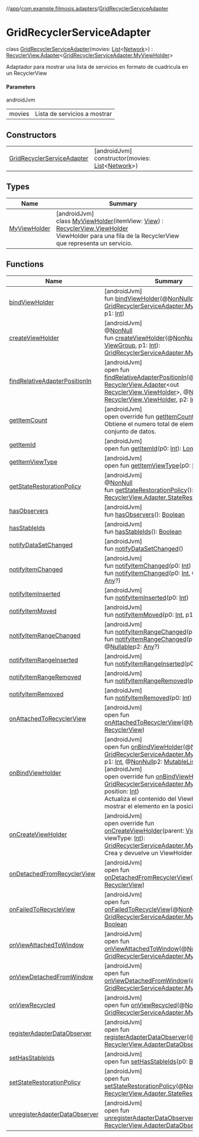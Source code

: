 //[app](../../../index.md)/[com.example.filmosis.adapters](../index.md)/[GridRecyclerServiceAdapter](index.md)

# GridRecyclerServiceAdapter

class [GridRecyclerServiceAdapter](index.md)(movies: [List](https://kotlinlang.org/api/latest/jvm/stdlib/kotlin.collections/-list/index.html)&lt;[Network](../../com.example.filmosis.dataclass/-network/index.md)&gt;) : [RecyclerView.Adapter](https://developer.android.com/reference/kotlin/androidx/recyclerview/widget/RecyclerView.Adapter.html)&lt;[GridRecyclerServiceAdapter.MyViewHolder](-my-view-holder/index.md)&gt; 

Adaptador para mostrar una lista de servicios en formato de cuadricula en un RecyclerView

#### Parameters

androidJvm

| | |
|---|---|
| movies | Lista de servicios a mostrar |

## Constructors

| | |
|---|---|
| [GridRecyclerServiceAdapter](-grid-recycler-service-adapter.md) | [androidJvm]<br>constructor(movies: [List](https://kotlinlang.org/api/latest/jvm/stdlib/kotlin.collections/-list/index.html)&lt;[Network](../../com.example.filmosis.dataclass/-network/index.md)&gt;) |

## Types

| Name | Summary |
|---|---|
| [MyViewHolder](-my-view-holder/index.md) | [androidJvm]<br>class [MyViewHolder](-my-view-holder/index.md)(itemView: [View](https://developer.android.com/reference/kotlin/android/view/View.html)) : [RecyclerView.ViewHolder](https://developer.android.com/reference/kotlin/androidx/recyclerview/widget/RecyclerView.ViewHolder.html)<br>ViewHolder para una fila de la RecyclerView que representa un servicio. |

## Functions

| Name | Summary |
|---|---|
| [bindViewHolder](index.md#715468051%2FFunctions%2F-912451524) | [androidJvm]<br>fun [bindViewHolder](index.md#715468051%2FFunctions%2F-912451524)(@[NonNull](https://developer.android.com/reference/kotlin/androidx/annotation/NonNull.html)p0: [GridRecyclerServiceAdapter.MyViewHolder](-my-view-holder/index.md), p1: [Int](https://kotlinlang.org/api/latest/jvm/stdlib/kotlin/-int/index.html)) |
| [createViewHolder](../-servicio-adapter/index.md#1423244545%2FFunctions%2F-912451524) | [androidJvm]<br>@[NonNull](https://developer.android.com/reference/kotlin/androidx/annotation/NonNull.html)<br>fun [createViewHolder](../-servicio-adapter/index.md#1423244545%2FFunctions%2F-912451524)(@[NonNull](https://developer.android.com/reference/kotlin/androidx/annotation/NonNull.html)p0: [ViewGroup](https://developer.android.com/reference/kotlin/android/view/ViewGroup.html), p1: [Int](https://kotlinlang.org/api/latest/jvm/stdlib/kotlin/-int/index.html)): [GridRecyclerServiceAdapter.MyViewHolder](-my-view-holder/index.md) |
| [findRelativeAdapterPositionIn](../-servicio-adapter/index.md#-1238180073%2FFunctions%2F-912451524) | [androidJvm]<br>open fun [findRelativeAdapterPositionIn](../-servicio-adapter/index.md#-1238180073%2FFunctions%2F-912451524)(@[NonNull](https://developer.android.com/reference/kotlin/androidx/annotation/NonNull.html)p0: [RecyclerView.Adapter](https://developer.android.com/reference/kotlin/androidx/recyclerview/widget/RecyclerView.Adapter.html)&lt;out [RecyclerView.ViewHolder](https://developer.android.com/reference/kotlin/androidx/recyclerview/widget/RecyclerView.ViewHolder.html)&gt;, @[NonNull](https://developer.android.com/reference/kotlin/androidx/annotation/NonNull.html)p1: [RecyclerView.ViewHolder](https://developer.android.com/reference/kotlin/androidx/recyclerview/widget/RecyclerView.ViewHolder.html), p2: [Int](https://kotlinlang.org/api/latest/jvm/stdlib/kotlin/-int/index.html)): [Int](https://kotlinlang.org/api/latest/jvm/stdlib/kotlin/-int/index.html) |
| [getItemCount](get-item-count.md) | [androidJvm]<br>open override fun [getItemCount](get-item-count.md)(): [Int](https://kotlinlang.org/api/latest/jvm/stdlib/kotlin/-int/index.html)<br>Obtiene el numero total de elementos en el conjunto de datos. |
| [getItemId](../-servicio-adapter/index.md#725914875%2FFunctions%2F-912451524) | [androidJvm]<br>open fun [getItemId](../-servicio-adapter/index.md#725914875%2FFunctions%2F-912451524)(p0: [Int](https://kotlinlang.org/api/latest/jvm/stdlib/kotlin/-int/index.html)): [Long](https://kotlinlang.org/api/latest/jvm/stdlib/kotlin/-long/index.html) |
| [getItemViewType](../-personas-adapter/index.md#714126295%2FFunctions%2F-912451524) | [androidJvm]<br>open fun [getItemViewType](../-personas-adapter/index.md#714126295%2FFunctions%2F-912451524)(p0: [Int](https://kotlinlang.org/api/latest/jvm/stdlib/kotlin/-int/index.html)): [Int](https://kotlinlang.org/api/latest/jvm/stdlib/kotlin/-int/index.html) |
| [getStateRestorationPolicy](../-servicio-adapter/index.md#1717359980%2FFunctions%2F-912451524) | [androidJvm]<br>@[NonNull](https://developer.android.com/reference/kotlin/androidx/annotation/NonNull.html)<br>fun [getStateRestorationPolicy](../-servicio-adapter/index.md#1717359980%2FFunctions%2F-912451524)(): [RecyclerView.Adapter.StateRestorationPolicy](https://developer.android.com/reference/kotlin/androidx/recyclerview/widget/RecyclerView.Adapter.StateRestorationPolicy.html) |
| [hasObservers](../-servicio-adapter/index.md#1092162006%2FFunctions%2F-912451524) | [androidJvm]<br>fun [hasObservers](../-servicio-adapter/index.md#1092162006%2FFunctions%2F-912451524)(): [Boolean](https://kotlinlang.org/api/latest/jvm/stdlib/kotlin/-boolean/index.html) |
| [hasStableIds](../-servicio-adapter/index.md#16685238%2FFunctions%2F-912451524) | [androidJvm]<br>fun [hasStableIds](../-servicio-adapter/index.md#16685238%2FFunctions%2F-912451524)(): [Boolean](https://kotlinlang.org/api/latest/jvm/stdlib/kotlin/-boolean/index.html) |
| [notifyDataSetChanged](../-servicio-adapter/index.md#-1095556076%2FFunctions%2F-912451524) | [androidJvm]<br>fun [notifyDataSetChanged](../-servicio-adapter/index.md#-1095556076%2FFunctions%2F-912451524)() |
| [notifyItemChanged](../-servicio-adapter/index.md#-1721030169%2FFunctions%2F-912451524) | [androidJvm]<br>fun [notifyItemChanged](../-servicio-adapter/index.md#-1721030169%2FFunctions%2F-912451524)(p0: [Int](https://kotlinlang.org/api/latest/jvm/stdlib/kotlin/-int/index.html))<br>fun [notifyItemChanged](../-servicio-adapter/index.md#748267402%2FFunctions%2F-912451524)(p0: [Int](https://kotlinlang.org/api/latest/jvm/stdlib/kotlin/-int/index.html), @[Nullable](https://developer.android.com/reference/kotlin/androidx/annotation/Nullable.html)p1: [Any](https://kotlinlang.org/api/latest/jvm/stdlib/kotlin/-any/index.html)?) |
| [notifyItemInserted](../-servicio-adapter/index.md#2137269507%2FFunctions%2F-912451524) | [androidJvm]<br>fun [notifyItemInserted](../-servicio-adapter/index.md#2137269507%2FFunctions%2F-912451524)(p0: [Int](https://kotlinlang.org/api/latest/jvm/stdlib/kotlin/-int/index.html)) |
| [notifyItemMoved](../-servicio-adapter/index.md#-1694317867%2FFunctions%2F-912451524) | [androidJvm]<br>fun [notifyItemMoved](../-servicio-adapter/index.md#-1694317867%2FFunctions%2F-912451524)(p0: [Int](https://kotlinlang.org/api/latest/jvm/stdlib/kotlin/-int/index.html), p1: [Int](https://kotlinlang.org/api/latest/jvm/stdlib/kotlin/-int/index.html)) |
| [notifyItemRangeChanged](../-servicio-adapter/index.md#1769183193%2FFunctions%2F-912451524) | [androidJvm]<br>fun [notifyItemRangeChanged](../-servicio-adapter/index.md#1769183193%2FFunctions%2F-912451524)(p0: [Int](https://kotlinlang.org/api/latest/jvm/stdlib/kotlin/-int/index.html), p1: [Int](https://kotlinlang.org/api/latest/jvm/stdlib/kotlin/-int/index.html))<br>fun [notifyItemRangeChanged](../-servicio-adapter/index.md#1916975740%2FFunctions%2F-912451524)(p0: [Int](https://kotlinlang.org/api/latest/jvm/stdlib/kotlin/-int/index.html), p1: [Int](https://kotlinlang.org/api/latest/jvm/stdlib/kotlin/-int/index.html), @[Nullable](https://developer.android.com/reference/kotlin/androidx/annotation/Nullable.html)p2: [Any](https://kotlinlang.org/api/latest/jvm/stdlib/kotlin/-any/index.html)?) |
| [notifyItemRangeInserted](../-servicio-adapter/index.md#-2104748521%2FFunctions%2F-912451524) | [androidJvm]<br>fun [notifyItemRangeInserted](../-servicio-adapter/index.md#-2104748521%2FFunctions%2F-912451524)(p0: [Int](https://kotlinlang.org/api/latest/jvm/stdlib/kotlin/-int/index.html), p1: [Int](https://kotlinlang.org/api/latest/jvm/stdlib/kotlin/-int/index.html)) |
| [notifyItemRangeRemoved](../-servicio-adapter/index.md#999899269%2FFunctions%2F-912451524) | [androidJvm]<br>fun [notifyItemRangeRemoved](../-servicio-adapter/index.md#999899269%2FFunctions%2F-912451524)(p0: [Int](https://kotlinlang.org/api/latest/jvm/stdlib/kotlin/-int/index.html), p1: [Int](https://kotlinlang.org/api/latest/jvm/stdlib/kotlin/-int/index.html)) |
| [notifyItemRemoved](../-servicio-adapter/index.md#-189254469%2FFunctions%2F-912451524) | [androidJvm]<br>fun [notifyItemRemoved](../-servicio-adapter/index.md#-189254469%2FFunctions%2F-912451524)(p0: [Int](https://kotlinlang.org/api/latest/jvm/stdlib/kotlin/-int/index.html)) |
| [onAttachedToRecyclerView](../-servicio-adapter/index.md#-1243461790%2FFunctions%2F-912451524) | [androidJvm]<br>open fun [onAttachedToRecyclerView](../-servicio-adapter/index.md#-1243461790%2FFunctions%2F-912451524)(@[NonNull](https://developer.android.com/reference/kotlin/androidx/annotation/NonNull.html)p0: [RecyclerView](https://developer.android.com/reference/kotlin/androidx/recyclerview/widget/RecyclerView.html)) |
| [onBindViewHolder](index.md#-180231798%2FFunctions%2F-912451524) | [androidJvm]<br>open fun [onBindViewHolder](index.md#-180231798%2FFunctions%2F-912451524)(@[NonNull](https://developer.android.com/reference/kotlin/androidx/annotation/NonNull.html)p0: [GridRecyclerServiceAdapter.MyViewHolder](-my-view-holder/index.md), p1: [Int](https://kotlinlang.org/api/latest/jvm/stdlib/kotlin/-int/index.html), @[NonNull](https://developer.android.com/reference/kotlin/androidx/annotation/NonNull.html)p2: [MutableList](https://kotlinlang.org/api/latest/jvm/stdlib/kotlin.collections/-mutable-list/index.html)&lt;[Any](https://kotlinlang.org/api/latest/jvm/stdlib/kotlin/-any/index.html)&gt;)<br>[androidJvm]<br>open override fun [onBindViewHolder](on-bind-view-holder.md)(holder: [GridRecyclerServiceAdapter.MyViewHolder](-my-view-holder/index.md), position: [Int](https://kotlinlang.org/api/latest/jvm/stdlib/kotlin/-int/index.html))<br>Actualiza el contenido del ViewHolder para mostrar el elemento en la posicion dada. |
| [onCreateViewHolder](on-create-view-holder.md) | [androidJvm]<br>open override fun [onCreateViewHolder](on-create-view-holder.md)(parent: [ViewGroup](https://developer.android.com/reference/kotlin/android/view/ViewGroup.html), viewType: [Int](https://kotlinlang.org/api/latest/jvm/stdlib/kotlin/-int/index.html)): [GridRecyclerServiceAdapter.MyViewHolder](-my-view-holder/index.md)<br>Crea y devuelve un ViewHolder. |
| [onDetachedFromRecyclerView](../-servicio-adapter/index.md#-1201433889%2FFunctions%2F-912451524) | [androidJvm]<br>open fun [onDetachedFromRecyclerView](../-servicio-adapter/index.md#-1201433889%2FFunctions%2F-912451524)(@[NonNull](https://developer.android.com/reference/kotlin/androidx/annotation/NonNull.html)p0: [RecyclerView](https://developer.android.com/reference/kotlin/androidx/recyclerview/widget/RecyclerView.html)) |
| [onFailedToRecycleView](index.md#173248629%2FFunctions%2F-912451524) | [androidJvm]<br>open fun [onFailedToRecycleView](index.md#173248629%2FFunctions%2F-912451524)(@[NonNull](https://developer.android.com/reference/kotlin/androidx/annotation/NonNull.html)p0: [GridRecyclerServiceAdapter.MyViewHolder](-my-view-holder/index.md)): [Boolean](https://kotlinlang.org/api/latest/jvm/stdlib/kotlin/-boolean/index.html) |
| [onViewAttachedToWindow](index.md#651240399%2FFunctions%2F-912451524) | [androidJvm]<br>open fun [onViewAttachedToWindow](index.md#651240399%2FFunctions%2F-912451524)(@[NonNull](https://developer.android.com/reference/kotlin/androidx/annotation/NonNull.html)p0: [GridRecyclerServiceAdapter.MyViewHolder](-my-view-holder/index.md)) |
| [onViewDetachedFromWindow](index.md#1210250828%2FFunctions%2F-912451524) | [androidJvm]<br>open fun [onViewDetachedFromWindow](index.md#1210250828%2FFunctions%2F-912451524)(@[NonNull](https://developer.android.com/reference/kotlin/androidx/annotation/NonNull.html)p0: [GridRecyclerServiceAdapter.MyViewHolder](-my-view-holder/index.md)) |
| [onViewRecycled](index.md#1451321457%2FFunctions%2F-912451524) | [androidJvm]<br>open fun [onViewRecycled](index.md#1451321457%2FFunctions%2F-912451524)(@[NonNull](https://developer.android.com/reference/kotlin/androidx/annotation/NonNull.html)p0: [GridRecyclerServiceAdapter.MyViewHolder](-my-view-holder/index.md)) |
| [registerAdapterDataObserver](../-servicio-adapter/index.md#-149943229%2FFunctions%2F-912451524) | [androidJvm]<br>open fun [registerAdapterDataObserver](../-servicio-adapter/index.md#-149943229%2FFunctions%2F-912451524)(@[NonNull](https://developer.android.com/reference/kotlin/androidx/annotation/NonNull.html)p0: [RecyclerView.AdapterDataObserver](https://developer.android.com/reference/kotlin/androidx/recyclerview/widget/RecyclerView.AdapterDataObserver.html)) |
| [setHasStableIds](../-servicio-adapter/index.md#1991189249%2FFunctions%2F-912451524) | [androidJvm]<br>open fun [setHasStableIds](../-servicio-adapter/index.md#1991189249%2FFunctions%2F-912451524)(p0: [Boolean](https://kotlinlang.org/api/latest/jvm/stdlib/kotlin/-boolean/index.html)) |
| [setStateRestorationPolicy](../-servicio-adapter/index.md#1439711293%2FFunctions%2F-912451524) | [androidJvm]<br>open fun [setStateRestorationPolicy](../-servicio-adapter/index.md#1439711293%2FFunctions%2F-912451524)(@[NonNull](https://developer.android.com/reference/kotlin/androidx/annotation/NonNull.html)p0: [RecyclerView.Adapter.StateRestorationPolicy](https://developer.android.com/reference/kotlin/androidx/recyclerview/widget/RecyclerView.Adapter.StateRestorationPolicy.html)) |
| [unregisterAdapterDataObserver](../-servicio-adapter/index.md#607934410%2FFunctions%2F-912451524) | [androidJvm]<br>open fun [unregisterAdapterDataObserver](../-servicio-adapter/index.md#607934410%2FFunctions%2F-912451524)(@[NonNull](https://developer.android.com/reference/kotlin/androidx/annotation/NonNull.html)p0: [RecyclerView.AdapterDataObserver](https://developer.android.com/reference/kotlin/androidx/recyclerview/widget/RecyclerView.AdapterDataObserver.html)) |
